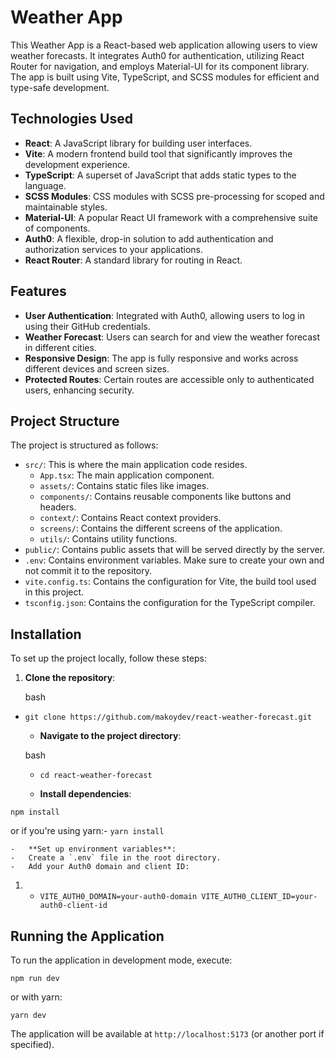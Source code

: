 # Weather App

This Weather App is a React-based web application allowing users to view weather forecasts. It integrates Auth0 for authentication, utilizing React Router for navigation, and employs Material-UI for its component library. The app is built using Vite, TypeScript, and SCSS modules for efficient and type-safe development.

## Technologies Used

- **React**: A JavaScript library for building user interfaces.
- **Vite**: A modern frontend build tool that significantly improves the development experience.
- **TypeScript**: A superset of JavaScript that adds static types to the language.
- **SCSS Modules**: CSS modules with SCSS pre-processing for scoped and maintainable styles.
- **Material-UI**: A popular React UI framework with a comprehensive suite of components.
- **Auth0**: A flexible, drop-in solution to add authentication and authorization services to your applications.
- **React Router**: A standard library for routing in React.

## Features

- **User Authentication**: Integrated with Auth0, allowing users to log in using their GitHub credentials.
- **Weather Forecast**: Users can search for and view the weather forecast in different cities.
- **Responsive Design**: The app is fully responsive and works across different devices and screen sizes.
- **Protected Routes**: Certain routes are accessible only to authenticated users, enhancing security.

## Project Structure

The project is structured as follows:

- `src/`: This is where the main application code resides.
  - `App.tsx`: The main application component.
  - `assets/`: Contains static files like images.
  - `components/`: Contains reusable components like buttons and headers.
  - `context/`: Contains React context providers.
  - `screens/`: Contains the different screens of the application.
  - `utils/`: Contains utility functions.
- `public/`: Contains public assets that will be served directly by the server.
- `.env`: Contains environment variables. Make sure to create your own and not commit it to the repository.
- `vite.config.ts`: Contains the configuration for Vite, the build tool used in this project.
- `tsconfig.json`: Contains the configuration for the TypeScript compiler.

## Installation

To set up the project locally, follow these steps:

1.  **Clone the repository**:

    bash

- `git clone https://github.com/makoydev/react-weather-forecast.git`

  - **Navigate to the project directory**:

  bash

  - `cd react-weather-forecast`

  - **Install dependencies**:

`npm install`

or if you're using yarn:- `yarn install`

    -   **Set up environment variables**:
    -   Create a `.env` file in the root directory.
    -   Add your Auth0 domain and client ID:

1.  - `VITE_AUTH0_DOMAIN=your-auth0-domain
VITE_AUTH0_CLIENT_ID=your-auth0-client-id`

## Running the Application

To run the application in development mode, execute:

`npm run dev`

or with yarn:

`yarn dev`

The application will be available at `http://localhost:5173` (or another port if specified).
